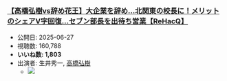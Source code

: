 ### [【高橋弘樹vs辞め花王】大企業を辞め...北関東の校長に！メリットのシェアV字回復...セブン部長を出待ち営業【ReHacQ】](https://www.youtube.com/watch?v=xDmYqCMz9ck)
-   公開日: 2025-06-27
-   視聴数: 160,788
-   **いいね数: 1,803**
-   出演者: 生井秀一, [高橋弘樹](/rehacq_fan/people/高橋弘樹 "wikilink")
    - [![](https://img.youtube.com/vi/xDmYqCMz9ck/hqdefault.jpg)](https://www.youtube.com/watch?v=xDmYqCMz9ck)
